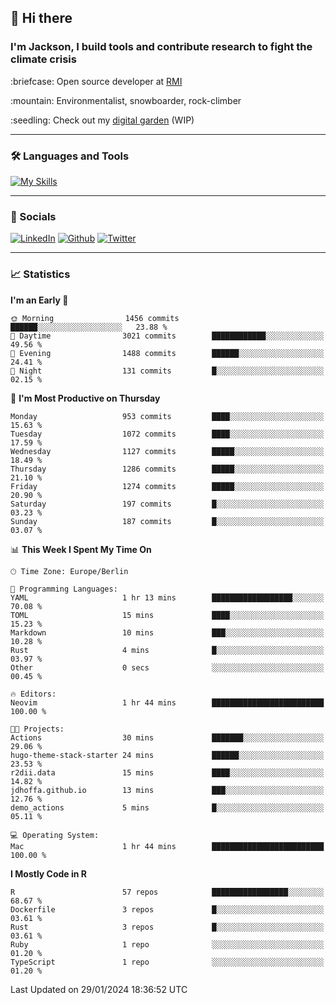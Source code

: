 ## :wave: Hi there
### I'm Jackson, I build tools and contribute research to fight the climate crisis
<p> :briefcase: Open source developer at <a href="https://rmi.org/" alt="RMI">RMI</a></p>
<p> :mountain: Environmentalist, snowboarder, rock-climber</p>
<p> :seedling: Check out my <a href="https://jdhoffa.github.io/" alt="digital garden">digital garden</a> (WIP) </p>

---

### :hammer_and_wrench: Languages and Tools

[![My Skills](https://skillicons.dev/icons?i=r,python,rust,js,html,css,postgresql,neovim,azure,docker,git&perline=6&theme=dark)](https://skillicons.dev)

---

### :iphone: Socials

[![LinkedIn](https://skillicons.dev/icons?i=linkedin&theme=dark)](https://www.linkedin.com/in/jackson-hoffart/) 
[![Github](https://skillicons.dev/icons?i=github&theme=dark)](https://github.com/jdhoffa) 
[![Twitter](https://skillicons.dev/icons?i=twitter&theme=dark)](https://twitter.com/jdhoffart) 

---

### :chart_with_upwards_trend: Statistics

 
<!--START_SECTION:waka-->
**I'm an Early 🐤** 

```text
🌞 Morning                1456 commits        ██████░░░░░░░░░░░░░░░░░░░   23.88 % 
🌆 Daytime                3021 commits        ████████████░░░░░░░░░░░░░   49.56 % 
🌃 Evening                1488 commits        ██████░░░░░░░░░░░░░░░░░░░   24.41 % 
🌙 Night                  131 commits         █░░░░░░░░░░░░░░░░░░░░░░░░   02.15 % 
```
📅 **I'm Most Productive on Thursday** 

```text
Monday                   953 commits         ████░░░░░░░░░░░░░░░░░░░░░   15.63 % 
Tuesday                  1072 commits        ████░░░░░░░░░░░░░░░░░░░░░   17.59 % 
Wednesday                1127 commits        █████░░░░░░░░░░░░░░░░░░░░   18.49 % 
Thursday                 1286 commits        █████░░░░░░░░░░░░░░░░░░░░   21.10 % 
Friday                   1274 commits        █████░░░░░░░░░░░░░░░░░░░░   20.90 % 
Saturday                 197 commits         █░░░░░░░░░░░░░░░░░░░░░░░░   03.23 % 
Sunday                   187 commits         █░░░░░░░░░░░░░░░░░░░░░░░░   03.07 % 
```


📊 **This Week I Spent My Time On** 

```text
🕑︎ Time Zone: Europe/Berlin

💬 Programming Languages: 
YAML                     1 hr 13 mins        ██████████████████░░░░░░░   70.08 % 
TOML                     15 mins             ████░░░░░░░░░░░░░░░░░░░░░   15.23 % 
Markdown                 10 mins             ███░░░░░░░░░░░░░░░░░░░░░░   10.28 % 
Rust                     4 mins              █░░░░░░░░░░░░░░░░░░░░░░░░   03.97 % 
Other                    0 secs              ░░░░░░░░░░░░░░░░░░░░░░░░░   00.45 % 

🔥 Editors: 
Neovim                   1 hr 44 mins        █████████████████████████   100.00 % 

🐱‍💻 Projects: 
Actions                  30 mins             ███████░░░░░░░░░░░░░░░░░░   29.06 % 
hugo-theme-stack-starter 24 mins             ██████░░░░░░░░░░░░░░░░░░░   23.53 % 
r2dii.data               15 mins             ████░░░░░░░░░░░░░░░░░░░░░   14.82 % 
jdhoffa.github.io        13 mins             ███░░░░░░░░░░░░░░░░░░░░░░   12.76 % 
demo_actions             5 mins              █░░░░░░░░░░░░░░░░░░░░░░░░   05.11 % 

💻 Operating System: 
Mac                      1 hr 44 mins        █████████████████████████   100.00 % 
```

**I Mostly Code in R** 

```text
R                        57 repos            █████████████████░░░░░░░░   68.67 % 
Dockerfile               3 repos             █░░░░░░░░░░░░░░░░░░░░░░░░   03.61 % 
Rust                     3 repos             █░░░░░░░░░░░░░░░░░░░░░░░░   03.61 % 
Ruby                     1 repo              ░░░░░░░░░░░░░░░░░░░░░░░░░   01.20 % 
TypeScript               1 repo              ░░░░░░░░░░░░░░░░░░░░░░░░░   01.20 % 
```




 Last Updated on 29/01/2024 18:36:52 UTC
<!--END_SECTION:waka-->
